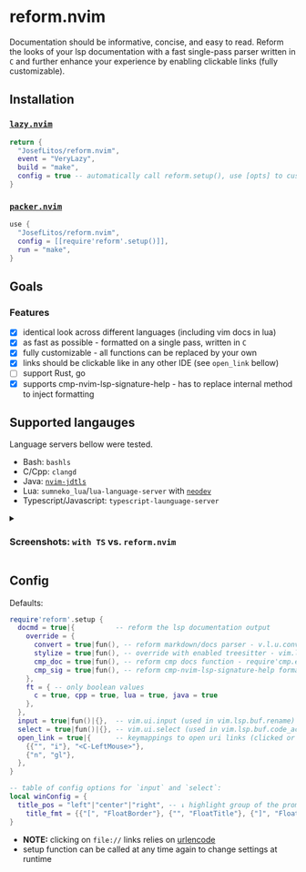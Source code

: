 # reform.nvim

Documentation should be informative, concise, and easy to read.
Reform the looks of your lsp documentation with a fast single-pass parser written in `C` and
further enhance your experience by enabling clickable links (fully customizable).

## Installation

### [`lazy.nvim`](https://github.com/folke/lazy.nvim)

```lua
return {
  "JosefLitos/reform.nvim",
  event = "VeryLazy",
  build = "make",
  config = true -- automatically call reform.setup(), use [opts] to customize passed table
}
```

### [`packer.nvim`](https://github.com/wbthomason/packer.nvim)

```lua
use {
  "JosefLitos/reform.nvim",
  config = [[require'reform'.setup()]],
  run = "make",
}
```

## Goals

### Features

- [x] identical look across different languages (including vim docs in lua)
- [x] as fast as possible - formatted on a single pass, written in `C`
- [x] fully customizable - all functions can be replaced by your own
- [x] links should be clickable like in any other IDE (see `open_link` bellow)
- [ ] support Rust, go
- [x] supports cmp-nvim-lsp-signature-help - has to replace internal method to inject formatting

## Supported langauges

Language servers bellow were tested.

- Bash: `bashls`
- C/Cpp: `clangd`
- Java: [`nvim-jdtls`](https://github.com/mfussenegger/nvim-jdtls)
- Lua: `sumneko_lua`/`lua-language-server` with [`neodev`](https://github.com/folke/neodev.nvim)
- Typescript/Javascript: `typescript-launguage-server`

<details><summary>

### Screenshots: `with TS` vs. `reform.nvim`

</summary>

- C/Cpp ![C/Cpp](https://user-images.githubusercontent.com/54900518/212124528-7fa9b0b1-9a2e-4b78-be81-e97ace003836.png)
- Java ![Java](https://user-images.githubusercontent.com/54900518/212200591-deb797c5-c798-4d31-b8c2-3df1a3b9e17b.png)
- Lua, including Vim-style documentation ![Lua](https://user-images.githubusercontent.com/54900518/212195668-8463fadf-a0c4-4a4e-b70a-3612a332fead.png)
</details>

## Config

Defaults:

```lua
require'reform'.setup {
  docmd = true|{          -- reform the lsp documentation output
    override = {
      convert = true|fun(), -- reform markdown/docs parser - v.l.u.convert_input_to_markdown_lines
      stylize = true|fun(), -- override with enabled treesitter - vim.lsp.util.stylize_markdown
      cmp_doc = true|fun(), -- reform cmp docs function - require'cmp.entry'.get_documentation
      cmp_sig = true|fun(), -- reform cmp-nvim-lsp-signature-help formatting function to format MD
    },
    ft = { -- only boolean values
      c = true, cpp = true, lua = true, java = true
    },
  },
  input = true|fun()|{},  -- vim.ui.input (used in vim.lsp.buf.rename)
  select = true|fun()|{}, -- vim.ui.select (used in vim.lsp.buf.code_action)
  open_link = true|{      -- keymappings to open uri links (clicked or under cursor)
    {{"", "i"}, "<C-LeftMouse>"},
    {"n", "gl"},
  },
}

-- table of config options for `input` and `select`:
local winConfig = {
  title_pos = "left"|"center"|"right", -- ↓ highlight group of the prompt (replaces `""`)
	title_fmt = {{"[", "FloatBorder"}, {"", "FloatTitle"}, {"]", "FloatBorder"}},
}
```

- **NOTE:** clicking on `file://` links relies on [urlencode](https://github.com/AquilaIrreale/urlencode)
- setup function can be called at any time again to change settings at runtime
